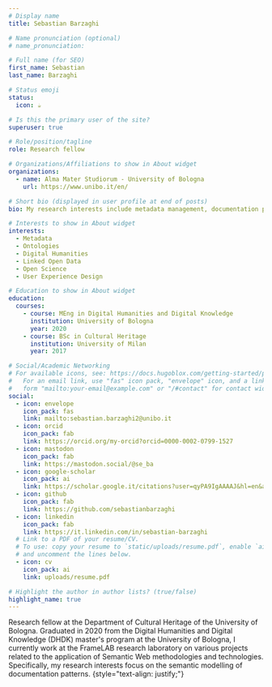```yaml
---
# Display name
title: Sebastian Barzaghi

# Name pronunciation (optional)
# name_pronunciation:

# Full name (for SEO)
first_name: Sebastian
last_name: Barzaghi

# Status emoji
status:
  icon: ☕️

# Is this the primary user of the site?
superuser: true

# Role/position/tagline
role: Research fellow

# Organizations/Affiliations to show in About widget
organizations:
  - name: Alma Mater Studiorum - University of Bologna
    url: https://www.unibo.it/en/

# Short bio (displayed in user profile at end of posts)
bio: My research interests include metadata management, documentation patterns, data modelling and open science.

# Interests to show in About widget
interests:
  - Metadata
  - Ontologies
  - Digital Humanities
  - Linked Open Data
  - Open Science
  - User Experience Design

# Education to show in About widget
education:
  courses:
    - course: MEng in Digital Humanities and Digital Knowledge
      institution: University of Bologna
      year: 2020
    - course: BSc in Cultural Heritage
      institution: University of Milan
      year: 2017

# Social/Academic Networking
# For available icons, see: https://docs.hugoblox.com/getting-started/page-builder/#icons
#   For an email link, use "fas" icon pack, "envelope" icon, and a link in the
#   form "mailto:your-email@example.com" or "/#contact" for contact widget.
social:
  - icon: envelope
    icon_pack: fas
    link: mailto:sebastian.barzaghi2@unibo.it
  - icon: orcid
    icon_pack: fab
    link: https://orcid.org/my-orcid?orcid=0000-0002-0799-1527
  - icon: mastodon
    icon_pack: fab
    link: https://mastodon.social/@se_ba
  - icon: google-scholar
    icon_pack: ai
    link: https://scholar.google.it/citations?user=qyPA9IgAAAAJ&hl=en&authuser=1&oi=ao
  - icon: github
    icon_pack: fab
    link: https://github.com/sebastianbarzaghi
  - icon: linkedin
    icon_pack: fab
    link: https://it.linkedin.com/in/sebastian-barzaghi
  # Link to a PDF of your resume/CV.
  # To use: copy your resume to `static/uploads/resume.pdf`, enable `ai` icons in `params.yaml`,
  # and uncomment the lines below.
  - icon: cv
    icon_pack: ai
    link: uploads/resume.pdf

# Highlight the author in author lists? (true/false)
highlight_name: true
---
```


Research fellow at the Department of Cultural Heritage of the University of Bologna. Graduated in 2020 from the Digital Humanities and Digital Knowledge (DHDK) master's program at the University of Bologna, I currently work at the FrameLAB research laboratory on various projects related to the application of Semantic Web methodologies and technologies. Specifically, my research interests focus on the semantic modelling of documentation patterns.
{style="text-align: justify;"}
